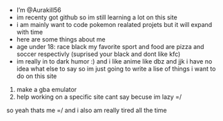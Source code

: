 - I’m @Aurakill56
- im recenty got github so im still learning a lot on this site
- i am mainly want to code pokemon realated  projets but it will expand with time
-  here are some things about me
-  age under 18: race black my  favorite sport and food are pizza and soccer respectivly (suprised your black and dont like kfc)
-  im really in to dark humor :) and  i like anime like dbz and jjk
i have no idea what else to say so im just going to write a lise of things i want to do on this site
1. make a gba emulator
2. help  working on a specific site cant say becuse im lazy =/

so yeah thats me =/ and i also am really tired all the time
